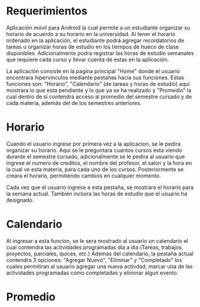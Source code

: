 Requerimientos
========

Aplicación móvil para Android la cual permite a un estudiante organizar su horario de acuerdo a su horario en la universidad. Al tener el horario ordenado en la aplicación, el estudiante podrá agregar recordatorios de tareas u organizar horas de estudio en los tiempos de hueco de clase disponibles. Adicionalmente podra registrar las horas de estudio semanales que requiere cada curso y llevar cuenta de estas en la aplicación.

La aplicación consiste en la pagina principal "Home" donde el usuario encontrara hipervinculos mediante pestañas hacia sus funciones. Estas funciones son: "Horario", "Calendario" (de tareas y horas de estudio) aqui mostrara lo que esta pendiente y lo que ya se ha realizado y "Promedio" la cual dentro de si contendra acceso al promedio del semestre cursado y de cada materia, además del de los semestres anteriores.

Horario
========

Cuando el usuario ingrese por primera vez a la aplicacion, se le pedira organizar su horario. Aqui se le preguntara cuantos cursos esta viendo durante el semestre cursado, adicionalmente se le pedira al usuario que ingrese el numero de creditos, el nombre del profesor, el salon y la hora en la cual ve esta materia, para cada uno de los cursos. Posteriormente se creara el horario, permitiendo cambios en cualquier momento.

Cada vez que el usuario ingrese a esta pestaña, se mostrara el horario para la semana actual. También incluira las horas de estudio que el usuario ha designado.

Calendario
========

Al ingresar a esta funcion, se le sera mostrado al usuario un calendario el cual contendra las actividades programadas dia a dia (Tareas, trabajos, proyectos, parciales, quices, etc.) Ademas del calendario, la pestaña actual contendra 3 opciones: "Agregar Nuevo", "Eliminar" y "Completado" los cuales permitiran al usuario agregar una nueva activdad, marcar una de las actividades programadas como completadas y eliminar algun evento.

Promedio
========
